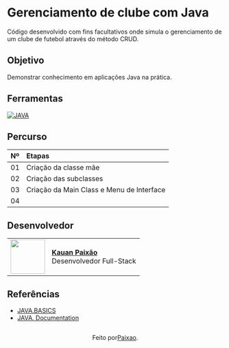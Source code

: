 <h1>
    <span>Gerenciamento de clube com Java</span>
</h1>

Código desenvolvido com fins facultativos onde simula o gerenciamento de um clube de futebol através do método CRUD.

## Objetivo
Demonstrar conhecimento em aplicações Java na prática.

## Ferramentas
[![JAVA](style=for-the-badge&logo=git&logoColor=E94D5F)](https://dev.java/learn/language-basics/) 
<br>

## Percurso
<table>
  <thead>
    <tr align="left">
      <th>Nº</th>
      <th>Etapas</th>
    </tr>
  </thead>
  <tbody align="left">
    <tr>
      <td>01</td>
      <td>Criação da classe mãe</td>
      </td>
    </tr>
    <tr>
      <td>02</td>
      <td>Criação das subclasses</td>
    </tr>
    <tr>
      <td>03</td>
      <td>Criação da Main Class e Menu de Interface</td>
    </tr>
    <tr>
      <td>04</td>
    </tr>
  </tbody>
  <tfoot></tfoot>
</table>

## Desenvolvedor
<table>
  <tr>
    <td>
      <img width="80px" align="center" src="https://avatars.githubusercontent.com/pExola"/>
    </td>
    <td align="left">
      <a href="https://github.com/pExola">
        <span><b>Kauan Paixão</b></span>
      </a>
      <br>
      <span>Desenvolvedor Full-Stack</span>
    </td>
  </tr>
</table>

## Referências
- [JAVA.BASICS](https://dev.java/learn/language-basics/)
- [JAVA. Documentation](https://docs.oracle.com/en/java/)

##
<div align="center">Feito por<a href="https://github.com/pExola">Paixao</a>.</div>
